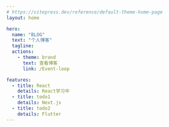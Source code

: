 ```yaml
---
# https://vitepress.dev/reference/default-theme-home-page
layout: home

hero:
  name: "BLOG"
  text: "个人博客"
  tagline:
  actions:
    - theme: brand
      text: 查看博客
      link: /Event-loop

features:
  - title: React
    details: React学习中
  - title: todo1
    details: Next.js
  - title: todo2
    details: Flutter
---
```


